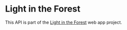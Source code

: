 # Light in the Forest

This API is part of the [Light in the Forest](https://github.com/x97gfq/litf-app "Light in the Forest") web app project.
